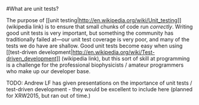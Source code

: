 #What are unit tests?

The purpose of [[unit testing|http://en.wikipedia.org/wiki/Unit_testing]] (wikipedia link) is to ensure that small chunks of code run _correctly_. 
Writing good unit tests is very important, but something the community has traditionally failed at—our unit test coverage is very poor, and many of the tests we do have are shallow. 
Good unit tests become easy when using [[test-driven development|http://en.wikipedia.org/wiki/Test-driven_development]] (wikipedia link), but this sort of skill at programming is a challenge for the professional biophysicists / amateur programmers who make up our developer base.

TODO: Andrew LF has given presentations on the importance of unit tests / test-driven development - they would be excellent to include here (planned for XRW2015, but ran out of time.)